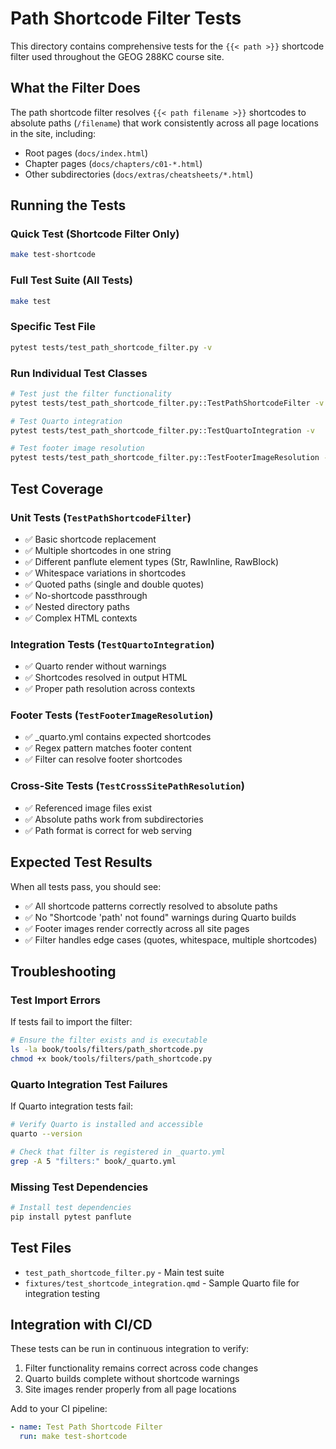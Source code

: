 # Path Shortcode Filter Tests

This directory contains comprehensive tests for the `{{< path >}}` shortcode filter used throughout the GEOG 288KC course site.

## What the Filter Does

The path shortcode filter resolves `{{< path filename >}}` shortcodes to absolute paths (`/filename`) that work consistently across all page locations in the site, including:
- Root pages (`docs/index.html`)  
- Chapter pages (`docs/chapters/c01-*.html`)
- Other subdirectories (`docs/extras/cheatsheets/*.html`)

## Running the Tests

### Quick Test (Shortcode Filter Only)
```bash
make test-shortcode
```

### Full Test Suite (All Tests)
```bash  
make test
```

### Specific Test File
```bash
pytest tests/test_path_shortcode_filter.py -v
```

### Run Individual Test Classes
```bash
# Test just the filter functionality
pytest tests/test_path_shortcode_filter.py::TestPathShortcodeFilter -v

# Test Quarto integration
pytest tests/test_path_shortcode_filter.py::TestQuartoIntegration -v

# Test footer image resolution
pytest tests/test_path_shortcode_filter.py::TestFooterImageResolution -v
```

## Test Coverage

### Unit Tests (`TestPathShortcodeFilter`)
- ✅ Basic shortcode replacement
- ✅ Multiple shortcodes in one string
- ✅ Different panflute element types (Str, RawInline, RawBlock)
- ✅ Whitespace variations in shortcodes
- ✅ Quoted paths (single and double quotes)
- ✅ No-shortcode passthrough
- ✅ Nested directory paths
- ✅ Complex HTML contexts

### Integration Tests (`TestQuartoIntegration`)  
- ✅ Quarto render without warnings
- ✅ Shortcodes resolved in output HTML
- ✅ Proper path resolution across contexts

### Footer Tests (`TestFooterImageResolution`)
- ✅ _quarto.yml contains expected shortcodes
- ✅ Regex pattern matches footer content
- ✅ Filter can resolve footer shortcodes

### Cross-Site Tests (`TestCrossSitePathResolution`)
- ✅ Referenced image files exist
- ✅ Absolute paths work from subdirectories
- ✅ Path format is correct for web serving

## Expected Test Results

When all tests pass, you should see:
- ✅ All shortcode patterns correctly resolved to absolute paths
- ✅ No "Shortcode 'path' not found" warnings during Quarto builds
- ✅ Footer images render correctly across all site pages
- ✅ Filter handles edge cases (quotes, whitespace, multiple shortcodes)

## Troubleshooting

### Test Import Errors
If tests fail to import the filter:
```bash
# Ensure the filter exists and is executable
ls -la book/tools/filters/path_shortcode.py
chmod +x book/tools/filters/path_shortcode.py
```

### Quarto Integration Test Failures  
If Quarto integration tests fail:
```bash
# Verify Quarto is installed and accessible
quarto --version

# Check that filter is registered in _quarto.yml
grep -A 5 "filters:" book/_quarto.yml
```

### Missing Test Dependencies
```bash
# Install test dependencies
pip install pytest panflute
```

## Test Files

- `test_path_shortcode_filter.py` - Main test suite
- `fixtures/test_shortcode_integration.qmd` - Sample Quarto file for integration testing

## Integration with CI/CD

These tests can be run in continuous integration to verify:
1. Filter functionality remains correct across code changes
2. Quarto builds complete without shortcode warnings  
3. Site images render properly from all page locations

Add to your CI pipeline:
```yaml
- name: Test Path Shortcode Filter
  run: make test-shortcode
```